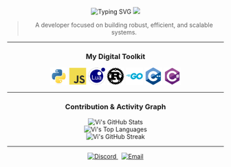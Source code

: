 <div align="center">

<img src="https://readme-typing-svg.demolab.com?font=Fira+Code&weight=600&pause=1000&color=957FB8¢er=true&vCenter=true&width=450&lines=Hi%2C+I'm+Vi+%F0%9F%91%8B;Nocturnal+Developer+%26+System+Architect;Building+the+web's+digital+backbone." alt="Typing SVG" />

<a href="https://github.com/sleepyvill">
    <img src="https://lanyard.cnrad.dev/api/1363156391866401070?theme=dark&bg=0d1117&borderRadius=8px&idleMessage=most%20likely%20asleep">
</a>

> A developer focused on building robust, efficient, and scalable systems.

---

### My Digital Toolkit

<p>
  <a href="https://www.python.org" target="_blank" rel="noreferrer"><img src="https://raw.githubusercontent.com/devicons/devicon/master/icons/python/python-original.svg" alt="Python" width="40" height="40"/></a>
  <a href="https://developer.mozilla.org/en-US/docs/Web/JavaScript" target="_blank" rel="noreferrer"><img src="https://raw.githubusercontent.com/devicons/devicon/master/icons/javascript/javascript-original.svg" alt="JavaScript" width="40" height="40"/></a>
  <a href="https://www.lua.org/" target="_blank" rel="noreferrer"><img src="https://raw.githubusercontent.com/devicons/devicon/master/icons/lua/lua-original-wordmark.svg" alt="Lua" width="40" height="40"/></a>
  <a href="https://www.rust-lang.org" target="_blank" rel="noreferrer"><img src="https://raw.githubusercontent.com/devicons/devicon/master/icons/rust/rust-plain.svg" alt="Rust" width="40" height="40"/></a>
  <a href="https://go.dev/" target="_blank" rel="noreferrer"><img src="https://raw.githubusercontent.com/devicons/devicon/master/icons/go/go-original-wordmark.svg" alt="Go" width="40" height="40"/></a>
  <a href="https://isocpp.org/" target="_blank" rel="noreferrer"><img src="https://raw.githubusercontent.com/devicons/devicon/master/icons/cplusplus/cplusplus-original.svg" alt="C++" width="40" height="40"/></a>
  <a href="https://learn.microsoft.com/en-us/dotnet/csharp/" target="_blank" rel="noreferrer"><img src="https://raw.githubusercontent.com/devicons/devicon/master/icons/csharp/csharp-original.svg" alt="C#" width="40" height="40"/></a>
</p>

---

### Contribution & Activity Graph

<img src="https://github-readme-stats.vercel.app/api?username=sleepyvill&show_icons=true&include_all_commits=true&count_private=true&bg_color=0d1117&title_color=957FB8&icon_color=957FB8&text_color=c9d1d9&hide_border=true" alt="Vi's GitHub Stats" />
<br>
<img src="https://github-readme-stats.vercel.app/api/top-langs/?username=sleepyvill&layout=compact&bg_color=0d1117&title_color=957FB8&text_color=c9d1d9&hide_border=true&langs_count=7" alt="Vi's Top Languages" />
<br>
<img src="https://github-readme-streak-stats.herokuapp.com/?user=sleepyvill&background=0d1117&stroke=c9d1d9&ring=957FB8&fire=957FB8&currStreakNum=c9d1d9&sideNums=c9d1d9&currStreakLabel=c9d1d9&sideLabels=c9d1d9&dates=c9d1d9&hide_border=true" alt="Vi's GitHub Streak" />

---

<p>
  <a href="https://discord.com/users/1363156391866401070">
    <img src="https://img.shields.io/badge/Discord-%40promethazineluvr-5865F2?style=for-the-badge&logo=discord&logoColor=white" alt="Discord"/>
  </a>
   
  <a href="mailto:warped@mailhaven.su">
    <img src="https://img.shields.io/badge/Email%20Me-D14836?style=for-the-badge&logo=gmail&logoColor=white" alt="Email"/>
  </a>
</p>

</div>

